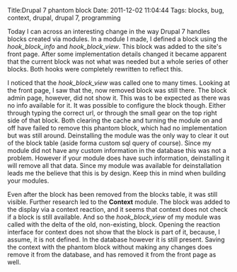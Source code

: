 Title:Drupal 7 phantom block
Date: 2011-12-02 11:04:44
Tags: blocks, bug, context, drupal, drupal 7, programming

Today I can across an interesting change in the way Drupal 7 handles blocks
created via modules. In a module I made, I defined a block using the
_hook_block_info_ and _hook_block_view_. This block was added to the site's
front page. After some implementation details changed it became apparent that
the current block was not what was needed but a whole series of other blocks.
Both hooks were completely rewritten to reflect this.

I noticed that the _hook_block_view_ was called one to many times. Looking at
the front page, I saw that the, now removed block was still there. The block
admin page, however, did not show it. This was to be expected as there was no
info available for it. It was possible to configure the block though. Either
through typing the correct url, or through the small gear on the top right
side of that block. Both clearing the cache and turning the module on and off
have failed to remove this phantom block, which had no implementation but was
still around. Deinstalling the module was the only way to clear it out of the
block table (aside forma custom sql query of course). Since my module did not
have any custom information in the database this was not a problem. However if
your module does have such information, deinstalling it will remove all that
data. Since my module was available for deinstallation leads me the believe
that this is by design. Keep this in mind when building your modules.

Even after the block has been removed from the blocks table, it was still
visible. Further research led to the **Context** module. The block was added
to the display via a context reaction, and it seems that context does not
check if a block is still available. And so the _hook_block_view_ of my module
was called with the delta of the old, non-existing, block. Opening the
reaction interface for context does not show that the block is part of it,
because, I assume, it is not defined. In the database however it is still
present. Saving the context with the phantom block without making any changes
does remove it from the database, and has removed it from the front page as
well.

